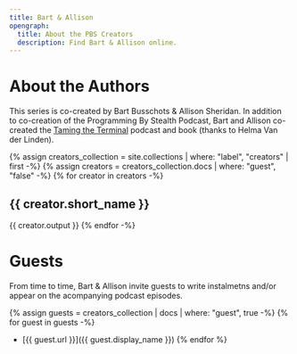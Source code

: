 ```yaml
---
title: Bart & Allison
opengraph:
  title: About the PBS Creators
  description: Find Bart & Allison online.
---
```

# About the Authors

This series is co-created by Bart Busschots & Allison Sheridan. In addition to co-creation of the Programming By Stealth Podcast, Bart and Allison co-created the [Taming the Terminal](https://ttt.bartificer.net/book.html) podcast and book (thanks to Helma Van der Linden).

{% assign creators_collection = site.collections | where: "label", "creators" | first -%}
{% assign creators = creators_collection.docs | where: "guest", "false" -%}
{% for creator in creators -%}
## <a name="{{ creator.slug }}"></a>{{ creator.short_name }}
{{ creator.output }}
{% endfor -%}

# Guests

From time to time, Bart & Allison invite guests to write instalmetns and/or appear on the acompanying podcast episodes.

{% assign guests = creators_collection | docs | where: "guest", true -%}
{% for guest in guests -%}
* [{{ guest.url }}]({{ guest.display_name }})</a>
{% endfor %}